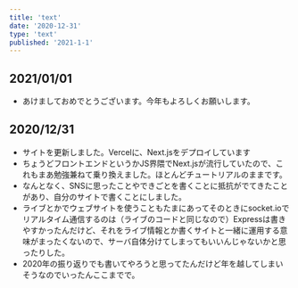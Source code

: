 ```yaml
---
title: 'text'
date: '2020-12-31'
type: 'text'
published: '2021-1-1'
---
```

## 2021/01/01
* あけましておめでとうございます。今年もよろしくお願いします。

## 2020/12/31
* サイトを更新しました。Vercelに、Next.jsをデプロイしています
* ちょうどフロントエンドというかJS界隈でNext.jsが流行していたので、これもまあ勉強兼ねて乗り換えました。ほとんどチュートリアルのままです。
* なんとなく、SNSに思ったことやできごとを書くことに抵抗がでてきたことがあり、自分のサイトで書くことにしました。
* ライブとかでウェブサイトを使うこともたまにあってそのときにsocket.ioでリアルタイム通信するのは（ライブのコードと同じなので）Expressは書きやすかったんだけど、それをライブ情報とか書くサイトと一緒に運用する意味がまったくないので、サーバ自体分けてしまってもいいんじゃないかと思ったりした。
* 2020年の振り返りでも書いてやろうと思ってたんだけど年を越してしまいそうなのでいったんここまでで。